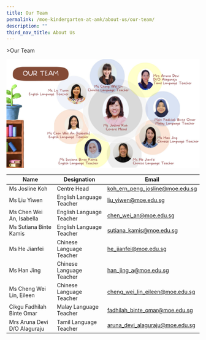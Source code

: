 ```yaml
---
title: Our Team
permalink: /moe-kindergarten-at-amk/about-us/our-team/
description: ""
third_nav_title: About Us
---
```

&gt;Our Team

![](/images/MOE%20Kindergarten/Our%20Team.jpg)

<table>
<thead>
  <tr>
    <th>Name</th>
    <th>Designation</th>
    <th>Email</th>
  </tr>
</thead>
<tbody>
  <tr>
    <td>Ms Josline Koh</td>
    <td>Centre Head</td>
    <td><a href="mailto:koh_ern_peng_josline@moe.edu.sg">koh_ern_peng_josline@moe.edu.sg</a></td>
  </tr>
  <tr>
    <td>Ms Liu Yiwen</td>
    <td>English Language Teacher</td>
    <td><a href="mailto:liu_yiwen@moe.edu.sg">liu_yiwen@moe.edu.sg</a></td>
  </tr>
  <tr>
    <td> Ms Chen Wei An, Isabella</td>
    <td>English Language Teacher</td>
    <td><a href="mailto:chen_wei_an@moe.edu.sg">chen_wei_an@moe.edu.sg</a></td>
  </tr>
  <tr>
    <td>Ms Sutiana Binte Kamis </td>
    <td>English Language Teacher</td>
    <td><a href="mailto:sutiana_kamis@moe.edu.sg">sutiana_kamis@moe.edu.sg</a></td>
  </tr>
  <tr>
    <td> Ms He Jianfei</td>
    <td>Chinese Language Teacher</td>
    <td><a href="mailto:he_jianfei@moe.edu.sg">he_jianfei@moe.edu.sg</a></td>
  </tr>
  <tr>
    <td>Ms Han Jing </td>
    <td>Chinese Language Teacher</td>
    <td><a href="mailto:han_jing_a@moe.edu.sg">han_jing_a@moe.edu.sg</a></td>
  </tr>
  <tr>
    <td>Ms Cheng Wei Lin, Eileen </td>
    <td>Chinese Language Teacher </td>
    <td><a href="https://angmokiopri.moe.edu.sg/">cheng_wei_lin_eileen@moe.edu.sg </a></td>
  </tr>
  <tr>
    <td> Cikgu Fadhilah Binte Omar</td>
    <td> Malay Language Teacher</td>
    <td> <a href="mailto:fadhilah_binte_omar@moe.edu.sg">fadhilah_binte_omar@moe.edu.sg</a></td>
  </tr>
  <tr>
    <td> Mrs Aruna Devi D/O Alaguraju</td>
    <td>Tamil Language Teacher </td>
    <td><a href="mailto:aruna_devi_alaguraju@moe.edu.sg">aruna_devi_alaguraju@moe.edu.sg</a></td>
  </tr>
</tbody>
</table>